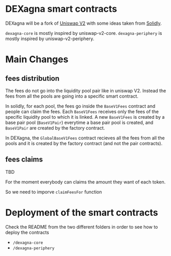 # DEXagna smart contracts

DEXagna will be a fork of [Uniswap V2](https://github.com/Uniswap/v2-core) with some ideas taken from [Solidly](https://github.com/solidlyexchange/solidly).

`dexagna-core` is mostly inspired by uniswap-v2-core.
`dexagna-periphery` is mostly inspired by uniswap-v2-periphery.


# Main Changes

## fees distribution
The fees do not go into the liquidity pool pair like in uniswap V2. Instead the fees from all the pools are going into a specific smart contract. 

In solidly, for each pool, the fees go inside the `BaseV1Fees` contract and people can claim the fees. Each `BaseV1Fees` receives only the fees of the specific liquidity pool to which it is linked. A new `BaseV1Fees` is created by a base pair pool (`BaseV1Pair`) everytime a base pair pool is created, and `BaseV1Pair` are created by the factory contract.

In DEXagna, the `GlobalBaseV1Fees` contract recieves all the fees from all the pools and it is created by the factory contract (and not the pair contracts). 

## fees claims
TBD

For the moment everybody can claims the amount they want of each token.

So we need to imporve `claimFeesFor` function

# Deployment of the smart contracts
Check the README from the two different folders in order to see how to deploy the contracts
* `/dexagna-core` 
* `/dexagna-periphery`